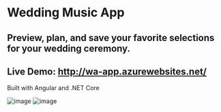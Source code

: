 # Wedding Music App
## Preview, plan, and save your favorite selections for your wedding ceremony.
## Live Demo: http://wa-app.azurewebsites.net/

Built with Angular and .NET Core

![image](https://user-images.githubusercontent.com/43661059/63304628-4a1a2600-c2a9-11e9-9774-1cc307fa5cc6.png)
![image](https://user-images.githubusercontent.com/43661059/63304685-8c436780-c2a9-11e9-8543-493a5d129ac4.png)


